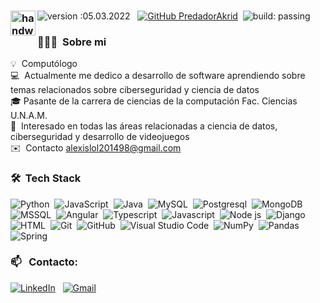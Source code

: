 
### <img alt="handwavegif" src="https://user-images.githubusercontent.com/39513876/112366216-8cfe7400-8cfe-11eb-8116-7d3dbae20e97.gif" width='40' align="left"/> 
![version :05.03.2022](https://img.shields.io/badge/version-05.03.2022-informational) &nbsp;
[![GitHub PredadorAkrid](https://img.shields.io/github/followers/PredadorAkrid?label=follow&style=social)](https://github.com/PredadorAkrid)&nbsp;
![build: passing](https://img.shields.io/badge/build-passing-success)
### 👨🏻‍💻 &nbsp;Sobre mi

💡 &nbsp;Computólogo \
💻 &nbsp;Actualmente me dedico a desarrollo de software aprendiendo sobre temas relacionados sobre ciberseguridad y ciencia de datos\
🎓&nbsp;Pasante de la carrera de ciencias de la computación Fac. Ciencias U.N.A.M.\
🌱 &nbsp;Interesado en todas las áreas relacionadas a ciencia de datos, ciberseguridad y desarrollo de videojuegos\
✉️ &nbsp;Contacto alexislol201498@gmail.com


### 🛠 &nbsp;Tech Stack

![Python](https://img.shields.io/badge/-Python-05122A?style=flat&logo=python)&nbsp;
![JavaScript](https://img.shields.io/badge/-JavaScript-05122A?style=flat&logo=javascript)&nbsp;
![Java](https://img.shields.io/badge/-Java-05122A?style=flat&logo=Java&logoColor=FFA518)&nbsp;
![MySQL](https://img.shields.io/badge/MySQL-00000F?style=for-the-badge&logo=mysql&logoColor=white)&nbsp;
![Postgresql](https://img.shields.io/badge/PostgreSQL-316192?style=for-the-badge&logo=postgresql&logoColor=white)&nbsp;
![MongoDB](https://img.shields.io/badge/MongoDB-4EA94B?style=for-the-badge&logo=mongodb&logoColor=white)&nbsp;
![MSSQL](https://img.shields.io/badge/Microsoft_SQL_Server-CC2927?style=for-the-badge&logo=microsoft-sql-server&logoColor=white)&nbsp;
![Angular](https://img.shields.io/badge/Angular-DD0031?style=for-the-badge&logo=angular&logoColor=white)&nbsp;
![Typescript](https://img.shields.io/badge/TypeScript-007ACC?style=for-the-badge&logo=typescript&logoColor=white)&nbsp;
![Javascript](https://img.shields.io/badge/JavaScript-323330?style=for-the-badge&logo=javascript&logoColor=F7DF1E)&nbsp;
![Node js](https://img.shields.io/badge/Node.js-43853D?style=for-the-badge&logo=node.js&logoColor=white)&nbsp;
![Django](https://img.shields.io/badge/-Django-05122A?style=flat&logo=django&logoColor=092E20)&nbsp;
![HTML](https://img.shields.io/badge/-HTML-05122A?style=flat&logo=HTML5)&nbsp;
![Git](https://img.shields.io/badge/-Git-05122A?style=flat&logo=git)&nbsp;
![GitHub](https://img.shields.io/badge/-GitHub-05122A?style=flat&logo=github)&nbsp;
![Visual Studio Code](https://img.shields.io/badge/-Visual%20Studio%20Code-05122A?style=flat&logo=visual-studio-code&logoColor=007ACC)&nbsp;
![NumPy](https://img.shields.io/badge/numpy%20-%23013243.svg?&style=flat&logo=numpy&logoColor=white)&nbsp;
![Pandas](https://img.shields.io/badge/pandas%20-%23150458.svg?&style=flat&logo=pandas&logoColor=white)&nbsp;
![Spring](https://img.shields.io/badge/Spring-6DB33F?style=for-the-badge&logo=spring&logoColor=white)&nbsp;

### 📫 &nbsp; Contacto:


<a href="https://www.linkedin.com/in/alexis-navarrete-puebla-a850a2198/"><img alt="LinkedIn" src="https://img.shields.io/badge/linkedin%20-%230077B5.svg?&style=flat&logo=linkedin&logoColor=white"/></a> &nbsp;
<a href="mailto:alexislol201498@gmail.com"><img alt="Gmail" src="https://img.shields.io/badge/Gmail-D14836?style=flat&logo=gmail&logoColor=white" /></a> &nbsp;
